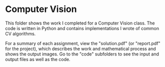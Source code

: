 # Computer Vision

This folder shows the work I completed for a Computer Vision class. The code is written in Python and contains implementations I wrote of common CV algorithms.

For a summary of each assignment, view the "solution.pdf" (or "report.pdf" for the project), which describes the work and mathematical process and shows the output images. Go to the "code" subfolders to see the input and output files as well as the code.
